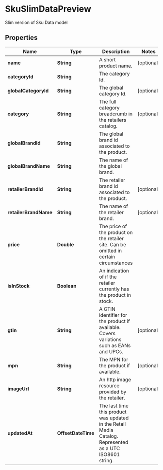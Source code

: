 

# SkuSlimDataPreview

Slim  version of Sku Data model

## Properties

| Name | Type | Description | Notes |
|------------ | ------------- | ------------- | -------------|
|**name** | **String** | A short product name. |  [optional] |
|**categoryId** | **String** | The category Id. |  |
|**globalCategoryId** | **String** | The global category Id. |  [optional] |
|**category** | **String** | The full category breadcrumb in the retailers catalog. |  [optional] |
|**globalBrandId** | **String** | The global brand id associated to the product. |  |
|**globalBrandName** | **String** | The name of the global brand. |  |
|**retailerBrandId** | **String** | The retailer brand id associated to the product. |  [optional] |
|**retailerBrandName** | **String** | The name of the retailer brand. |  [optional] |
|**price** | **Double** | The price of the product on the retailer site. Can be omitted in certain circumstances |  |
|**isInStock** | **Boolean** | An indication of if the retailer currently has the product in stock. |  |
|**gtin** | **String** | A GTIN identifier for the product if available. Covers variations such as EANs and UPCs. |  [optional] |
|**mpn** | **String** | The MPN for the product if available. |  [optional] |
|**imageUrl** | **String** | An http image resource provided by the retailer. |  [optional] |
|**updatedAt** | **OffsetDateTime** | The last time this product was updated in the Retail Media Catalog. Represented as a UTC ISO8601 string. |  |



